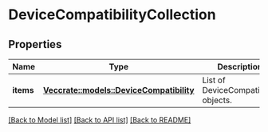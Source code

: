 # DeviceCompatibilityCollection

## Properties

Name | Type | Description | Notes
------------ | ------------- | ------------- | -------------
**items** | [**Vec<crate::models::DeviceCompatibility>**](DeviceCompatibility.md) | List of DeviceCompatibility objects. | 

[[Back to Model list]](../README.md#documentation-for-models) [[Back to API list]](../README.md#documentation-for-api-endpoints) [[Back to README]](../README.md)


